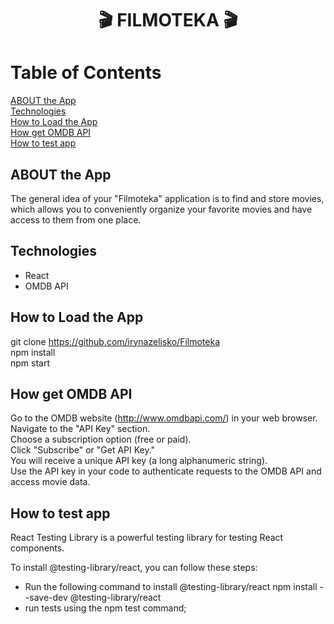 <h1 align="center">
🎬 FILMOTEKA 🎬 
</h1>                                                  

# Table of Contents
[ABOUT the App](#ABOUT-the-App) </br>
[Technologies](#Technologies) </br>
[How to Load the App](#How-to-Load-the-App) </br>
[How get OMDB API](#How-get-OMDB-API)  </br>
[How to test app](#How-to-test-app)

## ABOUT the App
The general idea of your "Filmoteka" application is to find and store movies, which allows you to conveniently organize your favorite movies and have access to them from one place.

## Technologies
* React 
* OMDB API

## How to Load the App

git clone https://github.com/irynazelisko/Filmoteka </br>
npm install  </br>
npm start  </br>

## How get OMDB API

Go to the OMDB website (http://www.omdbapi.com/) in your web browser. </br>
Navigate to the "API Key" section. </br>
Choose a subscription option (free or paid). </br>
Click "Subscribe" or "Get API Key." </br>
You will receive a unique API key (a long alphanumeric string). </br>
Use the API key in your code to authenticate requests to the OMDB API and access movie data. </br>

## How to test app 

React Testing Library is a powerful testing library for testing React components. </br>

To install @testing-library/react, you can follow these steps: </br>

* Run the following command to install @testing-library/react 
npm install --save-dev @testing-library/react </br>
* run tests using the npm test command;

